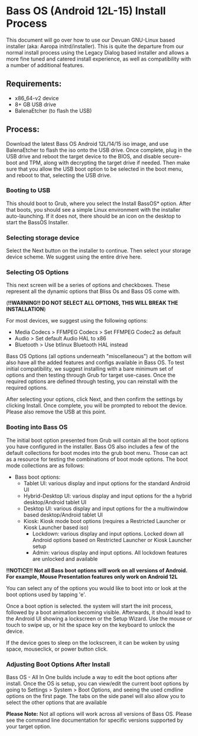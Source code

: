 # Bass OS (Android 12L-15) Install Process

This document will go over how to use our Devuan GNU-Linux based installer (aka: Aaropa initrd/installer). This is quite the departure from our normal install process using the Legacy Dialog based installer and allows a more fine tuned and catered install experience, as well as compatibility with a number of additional features. 

## Requirements:

- x86_64-v2 device
- 8+ GB USB drive
- BalenaEtcher (to flash the USB)

## Process:

Download the latest Bass OS Android 12L/14/15 iso image, and use BalenaEtcher to flash the iso onto the USB drive. 
Once complete, plug in the USB drive and reboot the target device to the BIOS, and disable secure-boot and TPM, along with decrypting the target drive if needed. 
Then make sure that you allow the USB boot option to be selected in the boot menu, and reboot to that, selecting the USB drive. 

### Booting to USB

This should boot to Grub, where you select the Install BassOS* option. After that boots, you should see a simple Linux environment with the installer auto-launching. If it does not, there should be an icon on the desktop to start the BassOS Installer. 

### Selecting storage device

Select the Next button on the installer to continue. Then select your storage device scheme. We suggest using the entire drive here. 

### Selecting OS Options

This next screen will be a series of options and checkboxes. These represent all the dynamic options that Bliss Os and Bass OS come with. 

(**!!WARNING!! DO NOT SELECT ALL OPTIONS, THIS WILL BREAK THE INSTALLATION**)

For most devices, we suggest using the following options:

- Media Codecs > FFMPEG Codecs > Set FFMPEG Codec2 as default
- Audio > Set default Audio HAL to x86
- Bluetooth > Use btlinux Bluetooth HAL instead

Bass OS Options (all options underneath "miscellaneous") at the bottom will also have all the added features and configs available in Bass OS. To test initial compatibility, we suggest installing with a bare minimum set of options and then testing through Grub for target use-cases. Once the required options are defined through testing, you can reinstall with the required options.

After selecting your options, click Next, and then confirm the settings by clicking Install. Once complete, you will be prompted to reboot the device. Please also remove the USB at this point. 

### Booting into Bass OS

The initial boot option presented from Grub will contain all the boot options you have configured in the installer. Bass OS also includes a few of the default collections for boot modes into the grub boot menu. Those can act as a resource for testing the combinations of boot mode options. The boot mode collections are as follows:

- Bass boot options:
    - Tablet UI: various display and input options for the standard Android UI
    - Hybrid-Desktop UI: various display and input options for the a hybrid desktop/Android tablet UI
    - Desktop UI: various display and input options for the a multiwindow based desktop/Android tablet UI
    - Kiosk: Kiosk mode boot options (requires a Restricted Launcher or Kiosk Launcher based iso)
        - Lockdown: various display and input options. Locked down all Android options based on Restricted Launcher or Kiosk Launcher setup
        - Admin: various display and input options. All lockdown features are unlocked and available

**!!NOTICE!! Not all Bass boot options will work on all versions of Android. For example, Mouse Presentation features only work on Android 12L**

You can select any of the options you would like to boot into or look at the boot options used by tapping 'e'.

Once a boot option is selected. the system will start the init process, followed by a boot animation becoming visible. Afterwards, it should lead to the Android UI showing a lockscreen or the Setup Wizard. Use the mouse or touch to swipe up, or hit the space key on the keyboard to unlock the device. 

If the device goes to sleep on the lockscreen, it can be woken by using space, mouseclick, or power button click.

### Adjusting Boot Options After Install

Bass OS - All In One builds include a way to edit the boot options after install. Once the OS is setup, you can view/edit the current boot options by going to Settings > System > Boot Options, and seeing the used cmdline options on the first page. The tabs on the side panel will also allow you to select the other options that are available 

**Please Note:** Not all options will work across all versions of Bass OS. Please see the command line documentation for specific versions supported by your target option.

